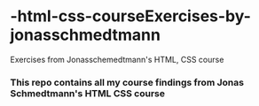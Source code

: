 # -html-css-courseExercises-by-jonasschmedtmann
Exercises from Jonasschemedtmann's HTML, CSS course


### This repo contains all my course findings from Jonas Schmedtmann's HTML CSS course
